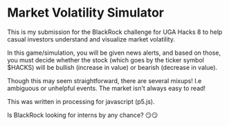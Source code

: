 # Market Volatility Simulator
This is my submission for the BlackRock challenge for UGA Hacks 8 to help casual investors
understand and visualize market volatility.

In this game/simulation, you will be given news alerts, and based on those, you must 
decide whether the stock (which goes by the ticker symbol $HACKS) will be
bullish (increase in value) or bearish (decrease in value).

Though this may seem straightforward, there are several mixups! I.e ambiguous 
or unhelpful events. The market isn't always easy to read!

This was written in processing for javascript (p5.js).

Is BlackRock looking for interns by any chance? 😏😏
